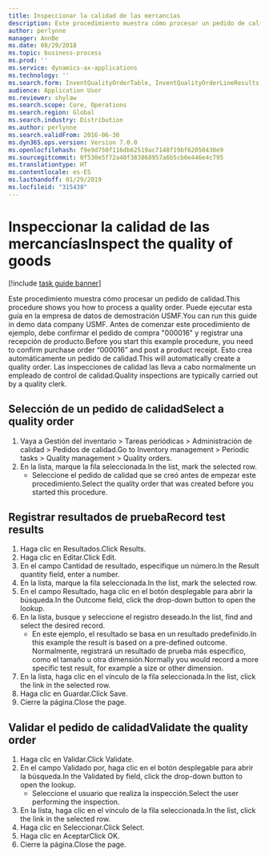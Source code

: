 ```yaml
---
title: Inspeccionar la calidad de las mercancías
description: Este procedimiento muestra cómo procesar un pedido de calidad.
author: perlynne
manager: AnnBe
ms.date: 08/29/2018
ms.topic: business-process
ms.prod: ''
ms.service: dynamics-ax-applications
ms.technology: ''
ms.search.form: InventQualityOrderTable, InventQualityOrderLineResults, HcmWorkerLookUp
audience: Application User
ms.reviewer: shylaw
ms.search.scope: Core, Operations
ms.search.region: Global
ms.search.industry: Distribution
ms.author: perlynne
ms.search.validFrom: 2016-06-30
ms.dyn365.ops.version: Version 7.0.0
ms.openlocfilehash: f9e9d750f116db62519ac7148f19bf62050430e9
ms.sourcegitcommit: 0f530e5f72a40f383868957a6b5cb0e446e4c795
ms.translationtype: HT
ms.contentlocale: es-ES
ms.lasthandoff: 01/29/2019
ms.locfileid: "315438"
---
```

# <a name="inspect-the-quality-of-goods"></a><span data-ttu-id="1a964-103">Inspeccionar la calidad de las mercancías</span><span class="sxs-lookup"><span data-stu-id="1a964-103">Inspect the quality of goods</span></span>

[!include [task guide banner](../../includes/task-guide-banner.md)]

<span data-ttu-id="1a964-104">Este procedimiento muestra cómo procesar un pedido de calidad.</span><span class="sxs-lookup"><span data-stu-id="1a964-104">This procedure shows you how to process a quality order.</span></span> <span data-ttu-id="1a964-105">Puede ejecutar esta guía en la empresa de datos de demostración USMF.</span><span class="sxs-lookup"><span data-stu-id="1a964-105">You can run this guide in demo data company USMF.</span></span> <span data-ttu-id="1a964-106">Antes de comenzar este procedimiento de ejemplo, debe confirmar el pedido de compra "000016" y registrar una recepción de producto.</span><span class="sxs-lookup"><span data-stu-id="1a964-106">Before you start this example procedure, you need to confirm purchase order “000016” and post a product receipt.</span></span> <span data-ttu-id="1a964-107">Esto crea automáticamente un pedido de calidad.</span><span class="sxs-lookup"><span data-stu-id="1a964-107">This will automatically create a quality order.</span></span> <span data-ttu-id="1a964-108">Las inspecciones de calidad las lleva a cabo normalmente un empleado de control de calidad.</span><span class="sxs-lookup"><span data-stu-id="1a964-108">Quality inspections are typically carried out by a quality clerk.</span></span>


## <a name="select-a-quality-order"></a><span data-ttu-id="1a964-109">Selección de un pedido de calidad</span><span class="sxs-lookup"><span data-stu-id="1a964-109">Select a quality order</span></span>
1. <span data-ttu-id="1a964-110">Vaya a Gestión del inventario > Tareas periódicas > Administración de calidad > Pedidos de calidad.</span><span class="sxs-lookup"><span data-stu-id="1a964-110">Go to Inventory management > Periodic tasks > Quality management > Quality orders.</span></span>
2. <span data-ttu-id="1a964-111">En la lista, marque la fila seleccionada.</span><span class="sxs-lookup"><span data-stu-id="1a964-111">In the list, mark the selected row.</span></span>
    * <span data-ttu-id="1a964-112">Seleccione el pedido de calidad que se creó antes de empezar este procedimiento.</span><span class="sxs-lookup"><span data-stu-id="1a964-112">Select the quality order that was created before you started this procedure.</span></span>  

## <a name="record-test-results"></a><span data-ttu-id="1a964-113">Registrar resultados de prueba</span><span class="sxs-lookup"><span data-stu-id="1a964-113">Record test results</span></span>
1. <span data-ttu-id="1a964-114">Haga clic en Resultados.</span><span class="sxs-lookup"><span data-stu-id="1a964-114">Click Results.</span></span>
2. <span data-ttu-id="1a964-115">Haga clic en Editar.</span><span class="sxs-lookup"><span data-stu-id="1a964-115">Click Edit.</span></span>
3. <span data-ttu-id="1a964-116">En el campo Cantidad de resultado, especifique un número.</span><span class="sxs-lookup"><span data-stu-id="1a964-116">In the Result quantity field, enter a number.</span></span>
4. <span data-ttu-id="1a964-117">En la lista, marque la fila seleccionada.</span><span class="sxs-lookup"><span data-stu-id="1a964-117">In the list, mark the selected row.</span></span>
5. <span data-ttu-id="1a964-118">En el campo Resultado, haga clic en el botón desplegable para abrir la búsqueda.</span><span class="sxs-lookup"><span data-stu-id="1a964-118">In the Outcome field, click the drop-down button to open the lookup.</span></span>
6. <span data-ttu-id="1a964-119">En la lista, busque y seleccione el registro deseado.</span><span class="sxs-lookup"><span data-stu-id="1a964-119">In the list, find and select the desired record.</span></span>
    * <span data-ttu-id="1a964-120">En este ejemplo, el resultado se basa en un resultado predefinido.</span><span class="sxs-lookup"><span data-stu-id="1a964-120">In this example the result is based on a pre-defined outcome.</span></span> <span data-ttu-id="1a964-121">Normalmente, registrará un resultado de prueba más específico, como el tamaño u otra dimensión.</span><span class="sxs-lookup"><span data-stu-id="1a964-121">Normally you would record a more specific test result, for example a size or other dimension.</span></span>  
7. <span data-ttu-id="1a964-122">En la lista, haga clic en el vínculo de la fila seleccionada.</span><span class="sxs-lookup"><span data-stu-id="1a964-122">In the list, click the link in the selected row.</span></span>
8. <span data-ttu-id="1a964-123">Haga clic en Guardar.</span><span class="sxs-lookup"><span data-stu-id="1a964-123">Click Save.</span></span>
9. <span data-ttu-id="1a964-124">Cierre la página.</span><span class="sxs-lookup"><span data-stu-id="1a964-124">Close the page.</span></span>

## <a name="validate-the-quality-order"></a><span data-ttu-id="1a964-125">Validar el pedido de calidad</span><span class="sxs-lookup"><span data-stu-id="1a964-125">Validate the quality order</span></span>
1. <span data-ttu-id="1a964-126">Haga clic en Validar.</span><span class="sxs-lookup"><span data-stu-id="1a964-126">Click Validate.</span></span>
2. <span data-ttu-id="1a964-127">En el campo Validado por, haga clic en el botón desplegable para abrir la búsqueda.</span><span class="sxs-lookup"><span data-stu-id="1a964-127">In the Validated by field, click the drop-down button to open the lookup.</span></span>
    * <span data-ttu-id="1a964-128">Seleccione el usuario que realiza la inspección.</span><span class="sxs-lookup"><span data-stu-id="1a964-128">Select the user performing the inspection.</span></span>  
3. <span data-ttu-id="1a964-129">En la lista, haga clic en el vínculo de la fila seleccionada.</span><span class="sxs-lookup"><span data-stu-id="1a964-129">In the list, click the link in the selected row.</span></span>
4. <span data-ttu-id="1a964-130">Haga clic en Seleccionar.</span><span class="sxs-lookup"><span data-stu-id="1a964-130">Click Select.</span></span>
5. <span data-ttu-id="1a964-131">Haga clic en Aceptar</span><span class="sxs-lookup"><span data-stu-id="1a964-131">Click OK.</span></span>
6. <span data-ttu-id="1a964-132">Cierre la página.</span><span class="sxs-lookup"><span data-stu-id="1a964-132">Close the page.</span></span>

